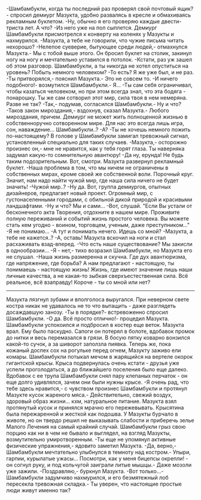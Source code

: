   -Шамбамбукли, когда ты последний раз проверял свой почтовый ящик?- спросил демиург Мазукта, удобно развалясь в кресле и обмахиваясь рекламным буклетом.
-Ну, обычно я его проверяю каждые двести-триста лет. А что?
-Из него уже на пол сыплется.
Демиург Шамбамбукли присмотрелся к конверту на коленях у Мазукты и нахмурился.
-Мазукта, а тебе не говорили, что чужие письма читать нехорошо?
-Нелепое суеверие, бытующее среди людей,- отмахнулся Мазукта.- Мы с тобой выше этого.
Он бросил буклет на столик, закинул ногу на ногу и мечтательно уставился в потолок.
-Кстати, раз уж зашел об этом разговор. Шамбамбукли, а ты никогда не хотел опуститься на уровень? Побыть немного человеком?
-То есть? Я же уже был, и не раз.
-Ты притворялся,- пояснил Мазукта.- Это не совсем то.
-И ничего подобного!- возмутился Шамбамбукли.- Я...
-Ты сам себя ограничивал, чтобы казаться человеком, но при этом всегда знал, что эта бодяга - понарошку. Ты же сам сотворил этот мир, сила твоя в нем немеряна. Разве не так?
-Так,- подумав, согласился Шамбамбукли.- Ну и что?
-Таков закон мироздания,- вздохнув, сказал Мазукта.- Любого мироздания, причем. Демиург не может жить полноценной жизнью в собственноручно сотворенном мире. Для нас это всегда лишь игра, сон, наваждение... Шамбамбукли..?
-А?
-Ты не хочешь немного пожить по-настоящему?
В голове у Шамбамбукли замигал тревожный сигнал, установленный специально для таких случаев.
-Мазукта,- осторожно произнес он,- мне не нравится, как у тебя горят глаза. Ты наверняка задумал какую-то сомнительную авантюру!
-Да ну, ерунда! Не будь таким подозрительным. Вот, смотри.
Мазукта развернул рекламный буклет.
-Наша проблема в том, что мы ничем не ограничены в собственных мирах, кроме своей же собственной воли. Порочный круг. Значит, нам надо найти чужой мир, где наша сила ничего не будет значить!
-Чужой мир..?
-Ну да. Вот, группа демиургов, опытных дизайнеров, предлагает новый проект. Огромный мир, с густонаселенными городами, с обильной дикой природой и красивыми ландшафтами.
-Ну и что? Мы и сами...
-Вот, слушай. "Если Вы устали от бесконечного акта Творения, отдохните в нашем мире. Проживите полную переживаний и событий жизнь простого человека. Вы можете стать кем угодно - воином, торговцем, ученым, даже преступником..."
-Я не понимаю...
-А тут и понимать нечего. Идешь со мной?
-Мазукта, а тебе не кажется..?
-А, оставь!
Мазукта вскочил на ноги и стал расхаживать взад-вперед.
-Что есть наше существование? Мы закисли в однообразии...
-Я - нет,- тихо возразил Шамбамбукли, но Мазукта его не слушал.
-Наша жизнь размеренна и скучна. Где дух авантюризма, где напряжение, где борьба? А нам предлагают - настоящую, ты понимаешь - настоящую жизнь! Жизнь, где имеют значение лишь наши личные качества, а не какая-то зыбкая сверхъестественная сила. Всё реальное, всё взаправду! Короче - ты со мной или нет?

***********************

Мазукта лязгнул зубами и вполголоса выругался. При неверном свете костра никак не удавалось не то что вытащить - даже разглядеть досаждавшую занозу.
-Ты в порядке?- встревоженно спросил Шамбамбукли.
-О да. Всё просто отлично!- процедил Мазукта.
Шамбамбукли успокоился и подбросил в костер еще веток.
Мазукта врал. Ему было паскудно. Сапоги он потерял в болоте, вдобавок промок до нитки и весь перемазался в грязи. В босую пятку коварно вонзился какой-то сучок, а за шиворот заползла пиявка. Теперь же, пока кожаный доспех сох на рогульке перед огнем, Мазукту заживо ели комары.
Шамбамбукли потыкал мечом в жарящийся на вертеле окорок гигантской крысы. Крыса подвернулась очень кстати - друзья уже успели проголодаться, а до ближайшего поселения было еще далеко. Вдобавок с ее трупа Шамбамбукли снял пару клепаных перчаток - он еще долго удивлялся, зачем они были нужны крысе.
-Я очень рад, что тебе здесь нравится,- с чувством произнес Шамбамбукли и протянул Мазукте кусок жареного мяса.- Действительно, свежий воздух, здоровый образ жизни... кхм, натуральное питание.
Мазукта взял протянутый кусок и принялся мрачно его пережевывать. Крысятина была пережаренной и жесткой как подошва. У Мазукты бурчало в животе, но он твердо решил не выказывать слабости и приберечь зелье Малого Лечения на самый крайний случай. Шамбамбукли грыз свою порцию как ни в чем не бывало и выглядел, на взгляд Мазукты, возмутительно умиротворенным.
-Ты еще не упомянул активные физические упражнения,- ядовито заметил Мазукта.
-Да, верно,- Шамбамбукли мечтательно улыбнулся в темноту над костром.- Упыри, гарпии, курылатые ужасы... Посмотри, как у меня бицепсы окрепли! - он согнул руку, и под кольчугой заиграли литые мышцы.- Даже мозоли уже зажили.
-Поздравляю,- буркнул Мазукта.
-Вот только...- Шамбамбукли задумчиво нахмурился, и его безмятежный лоб пересекла тревожная складка.- Ты уверен, что настоящие простые люди живут именно так?      